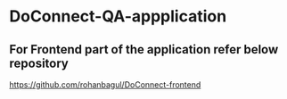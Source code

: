 # DoConnect-QA-appplication

## For Frontend part of the application refer below repository
https://github.com/rohanbagul/DoConnect-frontend
